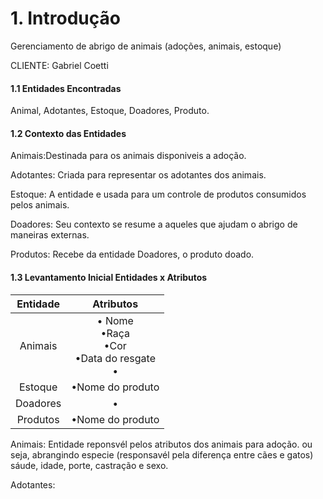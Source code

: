 # 1. Introdução

Gerenciamento de abrigo de animais (adoções, animais, estoque) 

CLIENTE:
Gabriel Coetti


#### 1.1 Entidades Encontradas
Animal, Adotantes, Estoque, Doadores, Produto.


#### 1.2 Contexto das Entidades
Animais:Destinada para os animais disponiveis a adoção.

Adotantes: Criada para representar os adotantes dos animais.

Estoque: A entidade e usada para um controle de produtos consumidos pelos animais.

Doadores: Seu contexto se resume a aqueles que ajudam o abrigo de maneiras externas.

Produtos: Recebe da entidade Doadores, o produto doado.

#### 1.3  Levantamento Inicial Entidades x Atributos
| Entidade              | Atributos |  
| :----------------: | :------: | 
| Animais       |   • Nome <br> •Raça <br> •Cor <br> •Data do resgate <br>•   | 
|Estoque          |  •Nome do produto <br>    | 
| Doadores     | •    | 
|  Produtos |  •Nome do produto   | 

Animais: Entidade reponsvél pelos atributos dos animais para adoção. ou seja, abrangindo especie (responsavél pela diferença entre cães e gatos) sáude, idade, porte, castração e sexo.

Adotantes: 


